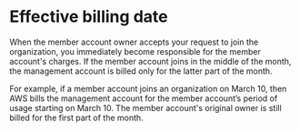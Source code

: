 # Effective billing date<a name="useconsolidatedbilling-effective"></a>

When the member account owner accepts your request to join the organization, you immediately become responsible for the member account's charges\. If the member account joins in the middle of the month, the management account is billed only for the latter part of the month\.

For example, if a member account joins an organization on March 10, then AWS bills the management account for the member account’s period of usage starting on March 10\. The member account's original owner is still billed for the first part of the month\.
